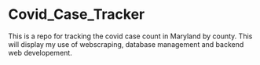 # Covid_Case_Tracker

This is a repo for tracking the covid case count in Maryland by county. This will display my use of webscraping, database management and backend web developement.
